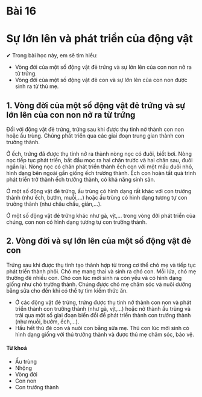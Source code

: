 # Bài 16
# Sự lớn lên và phát triển của động vật

✔ Trong bài học này, em sẽ tìm hiểu:
- Vòng đời của một số động vật đẻ trứng và sự lớn lên của con non nở ra từ trứng.
- Vòng đời của một số động vật đẻ con và sự lớn lên của con non được sinh ra từ thú mẹ.

## 1. Vòng đời của một số động vật đẻ trứng và sự lớn lên của con non nở ra từ trứng

Đối với động vật đẻ trứng, trứng sau khi được thụ tinh nở thành con non hoặc ấu trùng. Chúng phát triển qua các giai đoạn trung gian thành con trưởng thành.

Ở ếch, trứng đã được thụ tinh nở ra thành nòng nọc có đuôi, biết bơi. Nòng nọc tiếp tục phát triển, bắt đầu mọc ra hai chân trước và hai chân sau, đuôi ngắn lại. Nòng nọc có chân phát triển thành ếch con với một mẩu đuôi nhỏ, hình dạng bên ngoài gần giống ếch trưởng thành. Ếch con hoàn tất quá trình phát triển trở thành ếch trưởng thành, có khả năng sinh sản.

Ở một số động vật đẻ trứng, ấu trùng có hình dạng rất khác với con trưởng thành (như ếch, bướm, muỗi,...) hoặc ấu trùng có hình dạng tương tự con trưởng thành (như châu chấu, gián,...).

Ở một số động vật đẻ trứng khác như gà, vịt,... trong vòng đời phát triển của chúng, con non có hình dạng tương tự con trưởng thành.

## 2. Vòng đời và sự lớn lên của một số động vật đẻ con

Trứng sau khi được thụ tinh tạo thành hợp tử trong cơ thể chó mẹ và tiếp tục phát triển thành phôi. Chó mẹ mang thai và sinh ra chó con. Mỗi lứa, chó mẹ thường đẻ nhiều con. Chó con lúc mới sinh ra còn yếu và có hình dạng giống như chó trưởng thành. Chúng được chó mẹ chăm sóc và nuôi dưỡng bằng sữa cho đến khi có thể tự tìm kiếm thức ăn.

- Ở các động vật đẻ trứng, trứng được thụ tinh nở thành con non và phát triển thành con trưởng thành (như gà, vịt,...) hoặc nở thành ấu trùng và trải qua một số giai đoạn biến đổi để phát triển thành con trưởng thành (như muỗi, bướm, ếch,...).
- Hầu hết thú đẻ con và nuôi con bằng sữa mẹ. Thú con lúc mới sinh có hình dạng giống với thú trưởng thành và được thú mẹ chăm sóc, bảo vệ.

#### Từ khoá
- Ấu trùng
- Nhộng
- Vòng đời
- Con non
- Con trưởng thành
